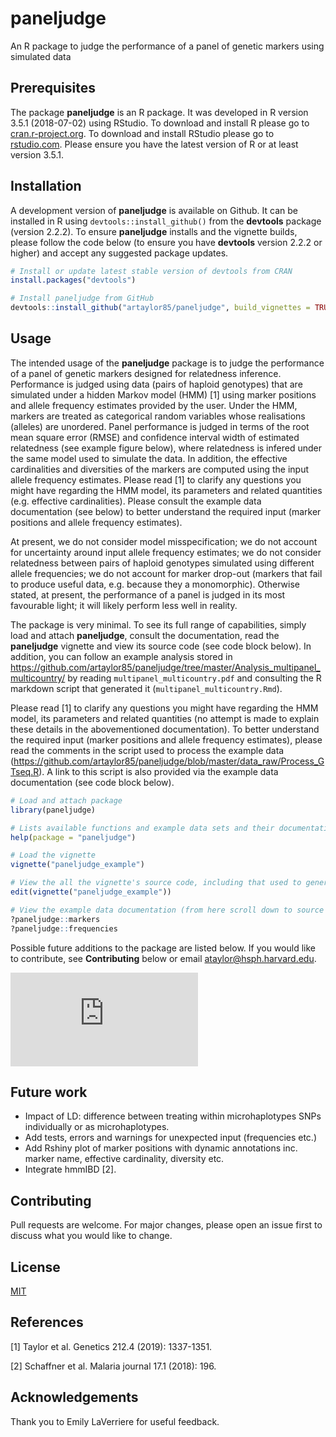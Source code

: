 # paneljudge
An R package to judge the performance of a panel of genetic markers using simulated data

## Prerequisites

The package **paneljudge** is an R package. It was developed in R version 3.5.1 (2018-07-02) using RStudio. 
To download and install R please go to [cran.r-project.org](https://cran.r-project.org).
To download and install RStudio please go to [rstudio.com](https://rstudio.com/). 
Please ensure you have the latest version of R or at least version 3.5.1. 

## Installation

A development version of **paneljudge** is available on Github. 
It can be installed in R using `devtools::install_github()` from the **devtools** package (version 2.2.2).
To ensure **paneljudge** installs and the vignette builds, please follow the code below (to ensure you have **devtools** version 2.2.2 or higher) and accept any suggested package updates. 

```r
# Install or update latest stable version of devtools from CRAN
install.packages("devtools")

# Install paneljudge from GitHub 
devtools::install_github("artaylor85/paneljudge", build_vignettes = TRUE)
```

## Usage

The intended usage of the **paneljudge** package is to judge the performance of a panel of genetic markers designed for relatedness inference. Performance is judged using data (pairs of haploid genotypes) that are simulated under a hidden Markov model (HMM) [1] using marker positions and allele frequency estimates provided by the user. Under the HMM, markers are treated as categorical random variables whose realisations (alleles) are unordered. Panel performance is judged in terms of the root mean square error (RMSE) and confidence interval width of estimated relatedness (see example figure below), where relatedness is infered under the same model used to simulate the data. In addition, the effective cardinalities and diversities of the markers are computed using the input allele frequency estimates. Please read [1] to clarify any questions you might have regarding the HMM model, its parameters and related quantities (e.g. effective cardinalities). Please consult the example data documentation (see below) to better understand the required input (marker positions and allele frequency estimates). 

At present, we do not consider model misspecification; we do not account for uncertainty around input allele frequency estimates; we do not consider relatedness between pairs of haploid genotypes simulated using different allele frequencies; we do not account for marker drop-out (markers that fail to produce useful data, e.g. because they a monomorphic). Otherwise stated, at present, the performance of a panel is judged in its most favourable light; it will likely perform less well in reality. 

The package is very minimal. To see its full range of capabilities, simply load and attach **paneljudge**, consult the documentation, read the **paneljudge** vignette and view its source code (see code block below). In addition, you can follow an example analysis stored in https://github.com/artaylor85/paneljudge/tree/master/Analysis_multipanel_multicountry/ by reading `multipanel_multicountry.pdf` and consulting the R markdown script that generated it (`multipanel_multicountry.Rmd`). 

Please read [1] to clarify any questions you might have regarding the HMM model, its parameters and related quantities (no attempt is made to explain these details in the abovementioned documentation). To better understand the required input (marker positions and allele frequency estimates), please read the comments in the script used to process the example data (https://github.com/artaylor85/paneljudge/blob/master/data_raw/Process_GTseq.R). A link to this script is also provided via the example data documentation (see code block below). 


```r
# Load and attach package
library(paneljudge)

# Lists available functions and example data sets and their documentation
help(package = "paneljudge")

# Load the vignette
vignette("paneljudge_example")

# View the all the vignette's source code, including that used to generate plots
edit(vignette("paneljudge_example"))

# View the example data documentation (from here scroll down to source and click on the link)
?paneljudge::markers
?paneljudge::frequencies
```

Possible future additions to the package are listed below. If you would like to contribute, see **Contributing** below or email ataylor@hsph.harvard.edu. 

![An example plot of confidence intervals around relatedness estimates based on data simulated for four different panels using frequencies from four different countries](https://github.com/artaylor85/paneljudge/blob/master/Analysis_multipanel_multicountry/multipanel_multicountry_files/figure-latex/plot%20CIs-1.pdf)

## Future work
- Impact of LD: difference between treating within microhaplotypes SNPs individually or as microhaplotypes. 
- Add tests, errors and warnings for unexpected input (frequencies etc.) 
- Add Rshiny plot of marker positions with dynamic annotations inc. marker name, effective cardinality, diversity etc. 
- Integrate hmmIBD [2].

## Contributing

Pull requests are welcome. For major changes, please open an issue first to discuss what you would like to change.

## License
[MIT](https://choosealicense.com/licenses/mit/)

## References 
[1] Taylor et al. Genetics 212.4 (2019): 1337-1351.

[2] Schaffner et al. Malaria journal 17.1 (2018): 196.

## Acknowledgements 
Thank you to Emily LaVerriere for useful feedback. 
